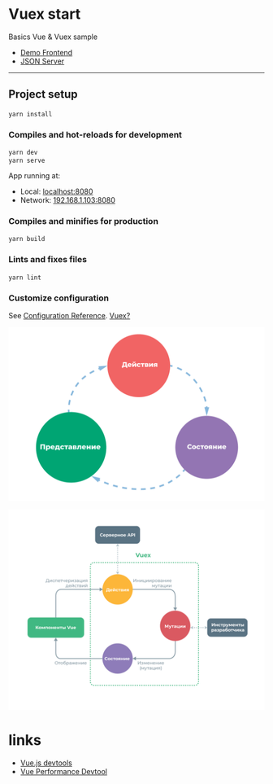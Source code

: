 # Vuex start

Basics Vue & Vuex sample

- [Demo Frontend](https://vuex-start.vercel.app)
- [JSON Server](https://stream-json-server.herokuapp.com)

---

## Project setup

```
yarn install
```

### Compiles and hot-reloads for development

```
yarn dev
yarn serve
```

App running at:

- Local: [localhost:8080](http://localhost:8080/)
- Network: [192.168.1.103:8080](http://192.168.1.103:8080/)

### Compiles and minifies for production

```
yarn build
```

### Lints and fixes files

```
yarn lint
```

### Customize configuration

See [Configuration Reference](https://cli.vuejs.org/config/).
[Vuex?](https://vuex.vuejs.org/ru/#что-такое-«паттерн-управления-состоянием»)

![flow](static/flow.png)

![vuex](static/vuex.png)

# links

- [Vue.js devtools](https://chrome.google.com/webstore/detail/vuejs-devtools/nhdogjmejiglipccpnnnanhbledajbpd)
- [Vue Performance Devtool](https://chrome.google.com/webstore/detail/vue-performance-devtool/koljilikekcjfeecjefimopfffhkjbne)
